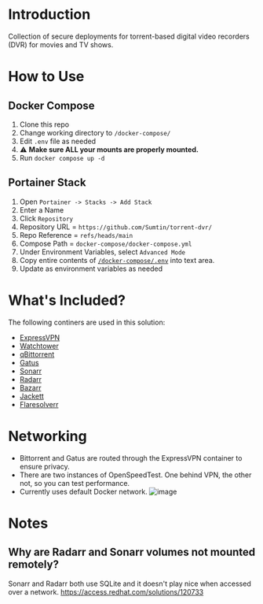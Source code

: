 # Introduction
Collection of secure deployments for torrent-based digital video recorders (DVR) for movies and TV shows.

# How to Use
## Docker Compose

1. Clone this repo
1. Change working directory to `/docker-compose/`
1. Edit `.env` file as needed
1. :warning: **Make sure ALL your mounts are properly mounted.**
1. Run `docker compose up -d`

## Portainer Stack

1. Open `Portainer -> Stacks -> Add Stack`
2. Enter a Name
3. Click `Repository`
4. Repository URL = `https://github.com/Sumtin/torrent-dvr/`
5. Repo Reference = `refs/heads/main`
6. Compose Path = `docker-compose/docker-compose.yml`
7. Under Environment Variables, select `Advanced Mode`
8. Copy entire contents of [`/docker-compose/.env`](https://github.com/Sumtin/torrent-dvr/blob/main/docker-compose/.env) into text area.
9. Update as environment variables as needed

# What's Included?

The following continers are used in this solution:

- [ExpressVPN](https://github.com/polkaned/dockerfiles/tree/master/expressvpn)
- [Watchtower](https://github.com/containrrr/watchtower)
- [qBittorrent](https://docs.linuxserver.io/images/docker-qbittorrent)
- [Gatus](https://github.com/TwiN/gatus)
- [Sonarr](https://docs.linuxserver.io/images/docker-sonarr)
- [Radarr](https://docs.linuxserver.io/images/docker-radarr)
- [Bazarr](https://docs.linuxserver.io/images/docker-bazarr)
- [Jackett](https://docs.linuxserver.io/images/docker-jackett)
- [Flaresolverr](https://github.com/FlareSolverr/FlareSolverr)

# Networking

- Bittorrent and Gatus are routed through the ExpressVPN container to ensure privacy.  
- There are two instances of OpenSpeedTest.  One behind VPN, the other not, so you can test performance.
- Currently uses default Docker network.
![image](https://github.com/Sumtin/torrent-dvr/assets/6676557/06efc94e-dedb-4ca3-90b4-585fa202c308)


# Notes
## Why are Radarr and Sonarr volumes not mounted remotely?
Sonarr and Radarr both use SQLite and it doesn't play nice when accessed over a network. 
https://access.redhat.com/solutions/120733
